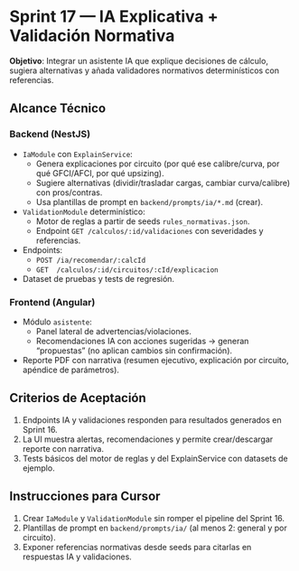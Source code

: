 # Sprint 17 — IA Explicativa + Validación Normativa
**Objetivo**: Integrar un asistente IA que explique decisiones de cálculo, sugiera alternativas y añada validadores normativos determinísticos con referencias.

## Alcance Técnico
### Backend (NestJS)
- `IaModule` con `ExplainService`:
  - Genera explicaciones por circuito (por qué ese calibre/curva, por qué GFCI/AFCI, por qué upsizing).
  - Sugiere alternativas (dividir/trasladar cargas, cambiar curva/calibre) con pros/contras.
  - Usa plantillas de prompt en `backend/prompts/ia/*.md` (crear).
- `ValidationModule` determinístico:
  - Motor de reglas a partir de seeds `rules_normativas.json`.
  - Endpoint `GET /calculos/:id/validaciones` con severidades y referencias.
- Endpoints:
  - `POST /ia/recomendar/:calcId`
  - `GET  /calculos/:id/circuitos/:cId/explicacion`
- Dataset de pruebas y tests de regresión.

### Frontend (Angular)
- Módulo `asistente`:
  - Panel lateral de advertencias/violaciones.
  - Recomendaciones IA con acciones sugeridas → generan “propuestas” (no aplican cambios sin confirmación).
- Reporte PDF con narrativa (resumen ejecutivo, explicación por circuito, apéndice de parámetros).

## Criterios de Aceptación
1. Endpoints IA y validaciones responden para resultados generados en Sprint 16.
2. La UI muestra alertas, recomendaciones y permite crear/descargar reporte con narrativa.
3. Tests básicos del motor de reglas y del ExplainService con datasets de ejemplo.

## Instrucciones para Cursor
1. Crear `IaModule` y `ValidationModule` sin romper el pipeline del Sprint 16.
2. Plantillas de prompt en `backend/prompts/ia/` (al menos 2: general y por circuito).
3. Exponer referencias normativas desde seeds para citarlas en respuestas IA y validaciones.
